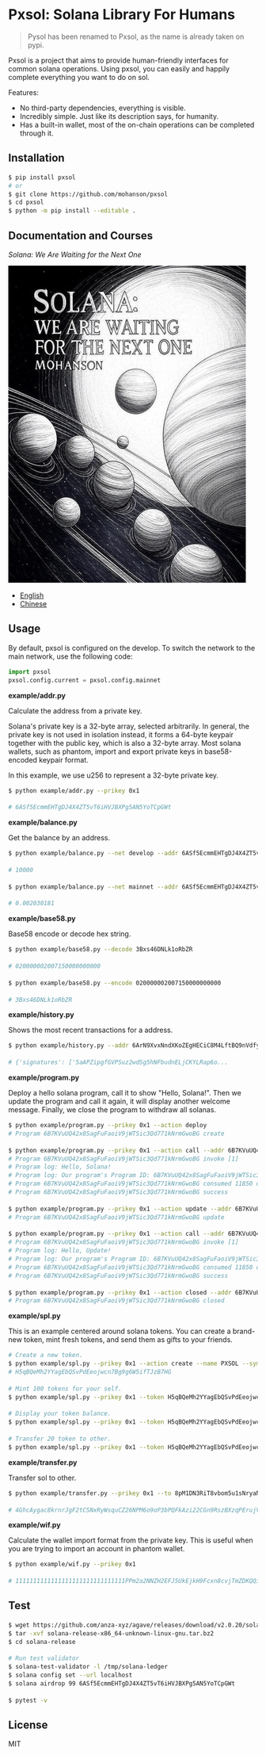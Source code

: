 # Pxsol: Solana Library For Humans

> Pysol has been renamed to Pxsol, as the name is already taken on pypi.

Pxsol is a project that aims to provide human-friendly interfaces for common solana operations. Using pxsol, you can easily and happily complete everything you want to do on sol.

Features:

- No third-party dependencies, everything is visible.
- Incredibly simple. Just like its description says, for humanity.
- Has a built-in wallet, most of the on-chain operations can be completed through it.

## Installation

```sh
$ pip install pxsol
# or
$ git clone https://github.com/mohanson/pxsol
$ cd pxsol
$ python -m pip install --editable .
```

## Documentation and Courses

*Solana: We Are Waiting for the Next One*

![img](./doc/img/cover.jpg)

- [English](https://github.com/mohanson/pxsol/tree/master/doc)
- [Chinese](http://accu.cc/content/solana/foreword/)

## Usage

By default, pxsol is configured on the develop. To switch the network to the main network, use the following code:

```py
import pxsol
pxsol.config.current = pxsol.config.mainnet
```

**example/addr.py**

Calculate the address from a private key.

Solana's private key is a 32-byte array, selected arbitrarily. In general, the private key is not used in isolation instead, it forms a 64-byte keypair together with the public key, which is also a 32-byte array. Most solana wallets, such as phantom, import and export private keys in base58-encoded keypair format.

In this example, we use u256 to represent a 32-byte private key.

```sh
$ python example/addr.py --prikey 0x1

# 6ASf5EcmmEHTgDJ4X4ZT5vT6iHVJBXPg5AN5YoTCpGWt
```

**example/balance.py**

Get the balance by an address.

```sh
$ python example/balance.py --net develop --addr 6ASf5EcmmEHTgDJ4X4ZT5vT6iHVJBXPg5AN5YoTCpGWt

# 10000

$ python example/balance.py --net mainnet --addr 6ASf5EcmmEHTgDJ4X4ZT5vT6iHVJBXPg5AN5YoTCpGWt

# 0.002030181
```

**example/base58.py**

Base58 encode or decode hex string.

```sh
$ python example/base58.py --decode 3Bxs46DNLk1oRbZR

# 020000002007150000000000

$ python example/base58.py --encode 020000002007150000000000

# 3Bxs46DNLk1oRbZR
```

**example/history.py**

Shows the most recent transactions for a address.

```sh
$ python example/history.py --addr 6ArN9XvxNndXKoZEgHECiC8M4LftBQ9nVdfyrC5tsii6 --limit 1

# {'signatures': ['5aAPZipgfGVPSuz2wdSg5hNFbudnELjCKYLRap6o...
```

**example/program.py**

Deploy a hello solana program, call it to show "Hello, Solana!". Then we update the program and call it again, it will display another welcome message. Finally, we close the program to withdraw all solanas.

```sh
$ python example/program.py --prikey 0x1 --action deploy
# Program 6B7KVuUQ42x8SagFuFaoiV9jWTSic3Qd771kNrmGwoBG create

$ python example/program.py --prikey 0x1 --action call --addr 6B7KVuUQ42x8SagFuFaoiV9jWTSic3Qd771kNrmGwoBG
# Program 6B7KVuUQ42x8SagFuFaoiV9jWTSic3Qd771kNrmGwoBG invoke [1]
# Program log: Hello, Solana!
# Program log: Our program's Program ID: 6B7KVuUQ42x8SagFuFaoiV9jWTSic3Qd771kNrmGwoBG
# Program 6B7KVuUQ42x8SagFuFaoiV9jWTSic3Qd771kNrmGwoBG consumed 11850 of 200000 compute units
# Program 6B7KVuUQ42x8SagFuFaoiV9jWTSic3Qd771kNrmGwoBG success

$ python example/program.py --prikey 0x1 --action update --addr 6B7KVuUQ42x8SagFuFaoiV9jWTSic3Qd771kNrmGwoBG
# Program 6B7KVuUQ42x8SagFuFaoiV9jWTSic3Qd771kNrmGwoBG update

$ python example/program.py --prikey 0x1 --action call --addr 6B7KVuUQ42x8SagFuFaoiV9jWTSic3Qd771kNrmGwoBG
# Program 6B7KVuUQ42x8SagFuFaoiV9jWTSic3Qd771kNrmGwoBG invoke [1]
# Program log: Hello, Update!
# Program log: Our program's Program ID: 6B7KVuUQ42x8SagFuFaoiV9jWTSic3Qd771kNrmGwoBG
# Program 6B7KVuUQ42x8SagFuFaoiV9jWTSic3Qd771kNrmGwoBG consumed 11850 of 200000 compute units
# Program 6B7KVuUQ42x8SagFuFaoiV9jWTSic3Qd771kNrmGwoBG success

$ python example/program.py --prikey 0x1 --action closed --addr 6B7KVuUQ42x8SagFuFaoiV9jWTSic3Qd771kNrmGwoBG
# Program 6B7KVuUQ42x8SagFuFaoiV9jWTSic3Qd771kNrmGwoBG closed
```

**example/spl.py**

This is an example centered around solana tokens. You can create a brand-new token, mint fresh tokens, and send them as gifts to your friends.

```sh
# Create a new token.
$ python example/spl.py --prikey 0x1 --action create --name PXSOL --symbol PXS --uri https://raw.githubusercontent.com/mohanson/pxsol/refs/heads/master/res/pxs.json
# H5qBQeMh2YYagEbQSvPdEeojwcn7Bg9g6W5ifTJzB7HG

# Mint 100 tokens for your self.
$ python example/spl.py --prikey 0x1 --token H5qBQeMh2YYagEbQSvPdEeojwcn7Bg9g6W5ifTJzB7HG --action mint --amount 100

# Display your token balance.
$ python example/spl.py --prikey 0x1 --token H5qBQeMh2YYagEbQSvPdEeojwcn7Bg9g6W5ifTJzB7HG --action balance

# Transfer 20 token to other.
$ python example/spl.py --prikey 0x1 --token H5qBQeMh2YYagEbQSvPdEeojwcn7Bg9g6W5ifTJzB7HG --action transfer --to 8pM1DN3RiT8vbom5u1sNryaNT1nyL8CTTW3b5PwWXRBH --amount 20
```

**example/transfer.py**

Transfer sol to other.

```sh
$ python example/transfer.py --prikey 0x1 --to 8pM1DN3RiT8vbom5u1sNryaNT1nyL8CTTW3b5PwWXRBH --value 0.05

# 4GhcAygac8krnrJgF2tCSNxRyWsquCZ26NPM6o9oP3bPQFkAzi22CGn9RszBXzqPErujVxwzenTHoTMHuiZm98Wu
```

**example/wif.py**

Calculate the wallet import format from the private key. This is useful when you are trying to import an account in phantom wallet.

```sh
$ python example/wif.py --prikey 0x1

# 1111111111111111111111111111111PPm2a2NNZH2EFJ5UkEjkH9Fcxn8cvjTmZDKQQisyLDmA
```

## Test

```sh
$ wget https://github.com/anza-xyz/agave/releases/download/v2.0.20/solana-release-x86_64-unknown-linux-gnu.tar.bz2
$ tar -xvf solana-release-x86_64-unknown-linux-gnu.tar.bz2
$ cd solana-release

# Run test validator
$ solana-test-validator -l /tmp/solana-ledger
$ solana config set --url localhost
$ solana airdrop 99 6ASf5EcmmEHTgDJ4X4ZT5vT6iHVJBXPg5AN5YoTCpGWt

$ pytest -v
```

## License

MIT
